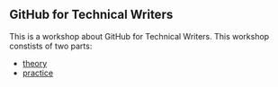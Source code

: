 ## GitHub for Technical Writers

This is a workshop about GitHub for Technical Writers. This workshop constists of two parts:
- [theory](theory.md)
- [practice](practice.md)
